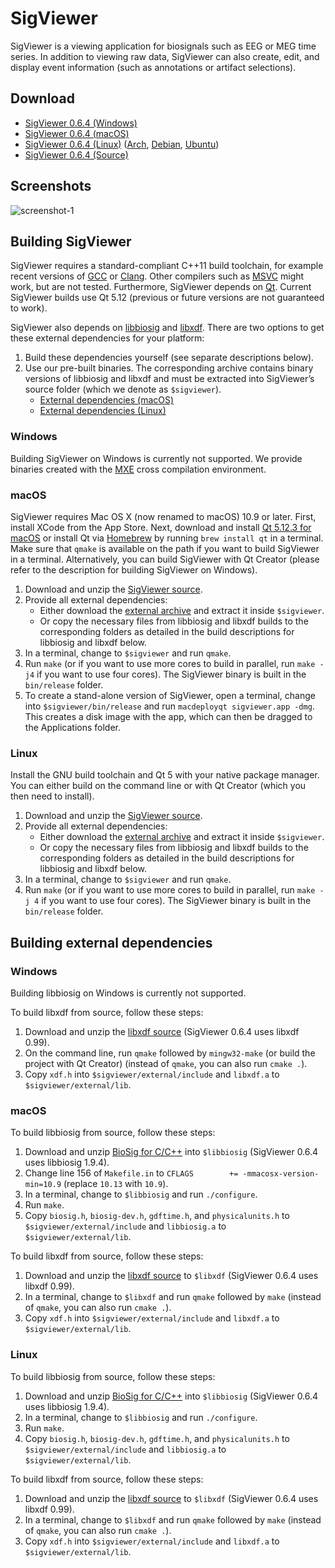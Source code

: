 SigViewer
=========

SigViewer is a viewing application for biosignals such as EEG or MEG time series. In addition to viewing raw data, SigViewer can also create, edit, and display event information (such as annotations or artifact selections).

Download
--------
- [SigViewer 0.6.4 (Windows)](https://github.com/cbrnr/sigviewer/releases/download/v0.6.4/sigviewer-0.6.4-win64.exe)
- [SigViewer 0.6.4 (macOS)](https://github.com/cbrnr/sigviewer/releases/download/v0.6.4/sigviewer-0.6.4-macos.dmg)
- [SigViewer 0.6.4 (Linux)](https://github.com/cbrnr/sigviewer/releases/download/v0.6.4/sigviewer-0.6.4-linux.zip) ([Arch](https://aur.archlinux.org/packages/sigviewer/), [Debian](https://tracker.debian.org/pkg/sigviewer), [Ubuntu](https://launchpad.net/ubuntu/+source/sigviewer))
- [SigViewer 0.6.4 (Source)](https://github.com/cbrnr/sigviewer/archive/v0.6.4.zip)

Screenshots
-----------
![screenshot-1](https://github.com/cbrnr/sigviewer/raw/main/screenshot-1.png)

Building SigViewer
------------------
SigViewer requires a standard-compliant C++11 build toolchain, for example recent versions of [GCC](https://gcc.gnu.org/) or [Clang](https://clang.llvm.org/). Other compilers such as [MSVC](https://en.wikipedia.org/wiki/Visual_C%2B%2B) might work, but are not tested. Furthermore, SigViewer depends on [Qt](https://www.qt.io/). Current SigViewer builds use Qt 5.12 (previous or future versions are not guaranteed to work).

SigViewer also depends on [libbiosig](http://biosig.sourceforge.net/) and [libxdf](https://github.com/xdf-modules/libxdf). There are two options to get these external dependencies for your platform:

1. Build these dependencies yourself (see separate descriptions below).
2. Use our pre-built binaries. The corresponding archive contains binary versions of libbiosig and libxdf and must be extracted into SigViewer’s source folder (which we denote as `$sigviewer`).
    - [External dependencies (macOS)](https://github.com/cbrnr/sigviewer/releases/download/v0.6.4/external-0.6.4-macos.zip)
    - [External dependencies (Linux)](https://github.com/cbrnr/sigviewer/releases/download/v0.6.4/external-0.6.4-linux.zip)

### Windows
Building SigViewer on Windows is currently not supported. We provide binaries created with the [MXE](https://mxe.cc/) cross compilation environment.


### macOS
SigViewer requires Mac OS X (now renamed to macOS) 10.9 or later. First, install XCode from the App Store. Next, download and install [Qt 5.12.3 for macOS](http://download.qt.io/official_releases/qt/5.12/5.12.3/qt-opensource-mac-x64-5.12.3.dmg) or install Qt via [Homebrew](https://brew.sh/) by running `brew install qt` in a terminal. Make sure that `qmake` is available on the path if you want to build SigViewer in a terminal. Alternatively, you can build SigViewer with Qt Creator (please refer to the description for building SigViewer on Windows).

1. Download and unzip the [SigViewer source](https://github.com/cbrnr/sigviewer/archive/v0.6.4.zip).
1. Provide all external dependencies:
    - Either download the [external archive](https://github.com/cbrnr/sigviewer/releases/download/v0.6.4/external-0.6.4-macos.zip) and extract it inside `$sigviewer`.
    - Or copy the necessary files from libbiosig and libxdf builds to the corresponding folders as detailed in the build descriptions for libbiosig and libxdf below.
1. In a terminal, change to `$sigviewer` and run `qmake`.
1. Run `make` (or if you want to use more cores to build in parallel, run `make -j4` if you want to use four cores). The SigViewer binary is built in the `bin/release` folder.
1. To create a stand-alone version of SigViewer, open a terminal, change into `$sigviewer/bin/release` and run `macdeployqt sigviewer.app -dmg`. This creates a disk image with the app, which can then be dragged to the Applications folder.

### Linux
Install the GNU build toolchain and Qt 5 with your native package manager. You can either build on the command line or with Qt Creator (which you then need to install).

1. Download and unzip the [SigViewer source](https://github.com/cbrnr/sigviewer/archive/v0.6.4.zip).
1. Provide all external dependencies:
    - Either download the [external archive](https://github.com/cbrnr/sigviewer/releases/download/v0.6.4/external-0.6.4-linux.zip) and extract it inside `$sigviewer`.
    - Or copy the necessary files from libbiosig and libxdf builds to the corresponding folders as detailed in the build descriptions for libbiosig and libxdf below.
1. In a terminal, change to `$sigviewer` and run `qmake`.
1. Run `make` (or if you want to use more cores to build in parallel, run `make -j 4` if you want to use four cores). The SigViewer binary is built in the `bin/release` folder.

Building external dependencies
------------------------------
### Windows
Building libbiosig on Windows is currently not supported.

To build libxdf from source, follow these steps:

1. Download and unzip the [libxdf source](https://github.com/xdf-modules/libxdf/archive/v0.99.zip) (SigViewer 0.6.4 uses libxdf 0.99).
1. On the command line, run `qmake` followed by `mingw32-make` (or build the project with Qt Creator) (instead of `qmake`, you can also run `cmake .`).
2. Copy `xdf.h` into `$sigviewer/external/include` and `libxdf.a` to `$sigviewer/external/lib`.

### macOS
To build libbiosig from source, follow these steps:

1. Download and unzip [BioSig for C/C++](https://sourceforge.net/projects/biosig/files/BioSig%20for%20C_C%2B%2B/src/biosig4c%2B%2B-1.9.4.src.tar.gz) into `$libbiosig` (SigViewer 0.6.4 uses libbiosig 1.9.4).
1. Change line 156 of `Makefile.in` to `CFLAGS        += -mmacosx-version-min=10.9` (replace `10.13` with `10.9`).
1. In a terminal, change to `$libbiosig` and run `./configure`.
1. Run `make`.
1. Copy `biosig.h`, `biosig-dev.h`, `gdftime.h`, and `physicalunits.h` to `$sigviewer/external/include` and `libbiosig.a` to `$sigviewer/external/lib`.

To build libxdf from source, follow these steps:

1. Download and unzip the [libxdf source](https://github.com/xdf-modules/libxdf/archive/v0.99.zip) to `$libxdf` (SigViewer 0.6.4 uses libxdf 0.99).
1. In a terminal, change to `$libxdf` and run `qmake` followed by `make` (instead of `qmake`, you can also run `cmake .`).
1. Copy `xdf.h` into `$sigviewer/external/include` and `libxdf.a` to `$sigviewer/external/lib`.

### Linux
To build libbiosig from source, follow these steps:

1. Download and unzip [BioSig for C/C++](https://sourceforge.net/projects/biosig/files/BioSig%20for%20C_C%2B%2B/src/biosig4c%2B%2B-1.9.4.src.tar.gz) into `$libbiosig` (SigViewer 0.6.4 uses libbiosig 1.9.4).
1. In a terminal, change to `$libbiosig` and run `./configure`.
1. Run `make`.
1. Copy `biosig.h`, `biosig-dev.h`, `gdftime.h`, and `physicalunits.h` to `$sigviewer/external/include` and `libbiosig.a` to `$sigviewer/external/lib`.

To build libxdf from source, follow these steps:

1. Download and unzip the [libxdf source](https://github.com/xdf-modules/libxdf/archive/v0.99.zip) to `$libxdf` (SigViewer 0.6.4 uses libxdf 0.99).
1. In a terminal, change to `$libxdf` and run `qmake` followed by `make` (instead of `qmake`, you can also run `cmake .`).
1. Copy `xdf.h` into `$sigviewer/external/include` and `libxdf.a` to `$sigviewer/external/lib`.
